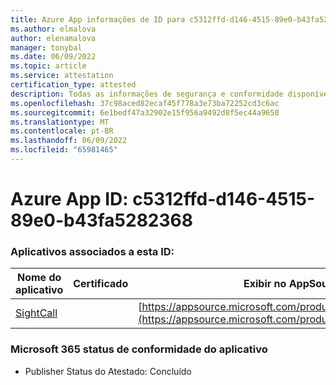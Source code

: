 ```yaml
---
title: Azure App informações de ID para c5312ffd-d146-4515-89e0-b43fa5282368
ms.author: elmalova
author: elenamalova
manager: tonybal
ms.date: 06/09/2022
ms.topic: article
ms.service: attestation
certification_type: attested
description: Todas as informações de segurança e conformidade disponíveis para c5312ffd-d146-4515-89e0-b43fa5282368.
ms.openlocfilehash: 37c98aced82ecaf45f778a3e73ba72252cd3c6ac
ms.sourcegitcommit: 6e1bedf47a32902e15f956a9492d8f5ec44a9650
ms.translationtype: MT
ms.contentlocale: pt-BR
ms.lasthandoff: 06/09/2022
ms.locfileid: "65981465"
---
```

# <a name="azure-app-id-c5312ffd-d146-4515-89e0-b43fa5282368"></a>Azure App ID: c5312ffd-d146-4515-89e0-b43fa5282368


### <a name="apps-associated-with-this-id"></a>Aplicativos associados a esta ID:
| **Nome do aplicativo** | **Certificado** | **Exibir no AppSource** |
|--------------|---------------|-----------------------|
| [SightCall](../forward/WA200003675.md) |  | [https://appsource.microsoft.com/product/office/WA200003675](https://appsource.microsoft.com/product/office/WA200003675) |

### <a name="microsoft-365-app-compliance-status"></a>Microsoft 365 status de conformidade do aplicativo
- Publisher Status do Atestado: Concluído
